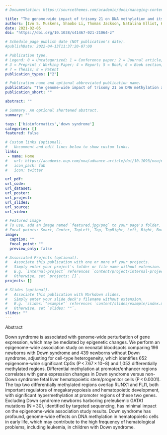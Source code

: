 ```yaml
---
# Documentation: https://sourcethemes.com/academic/docs/managing-content/

title: "The genome-wide impact of trisomy 21 on DNA methylation and its implications for hematopoiesis"
authors: [Ivo S. Muskens, Shaobo Li, Thomas Jackson, Natalina Elliot, Helen M. Hansen, Swe Swe Myint, Priyatama Pandey, Jeremy M. Schraw, Ritu Roy, Joaquin Anguiano, Katerina Goudevenou, Kimberly D. Siegmund, Philip J. Lupo, Marella F. T. R. de Bruijn, Kyle M. Walsh, Paresh Vyas, Xiaomei Ma, Anindita Roy, Irene Roberts, Joseph L. Wiemels, Adam J. de Smith]
date: 2021-02-05
doi: "https://doi.org/10.1038/s41467-021-21064-z"

# Schedule page publish date (NOT publication's date).
#publishDate: 2022-04-13T11:37:20-07:00

# Publication type.
# Legend: 0 = Uncategorized; 1 = Conference paper; 2 = Journal article;
# 3 = Preprint / Working Paper; 4 = Report; 5 = Book; 6 = Book section;
# 7 = Thesis; 8 = Patent
publication_types: ["2"]

# Publication name and optional abbreviated publication name.
publication: "The genome-wide impact of trisomy 21 on DNA methylation and its implications for hematopoiesis"
publication_short: ""

abstract: ""

# Summary. An optional shortened abstract.
summary: ""

tags: ['bioinformatics','down syndrome']
categories: []
featured: false

# Custom links (optional).
#   Uncomment and edit lines below to show custom links.
links:
 - name: Home
#   url: https://academic.oup.com/noa/advance-article/doi/10.1093/noajnl/vdac045/6568033
#   icon_pack: fab
#   icon: twitter

url_pdf:
url_code:
url_dataset:
url_poster:
url_project:
url_slides:
url_source:
url_video:

# Featured image
# To use, add an image named `featured.jpg/png` to your page's folder. 
# Focal points: Smart, Center, TopLeft, Top, TopRight, Left, Right, BottomLeft, Bottom, BottomRight.
image:
  caption: ""
  focal_point: ""
  preview_only: false

# Associated Projects (optional).
#   Associate this publication with one or more of your projects.
#   Simply enter your project's folder or file name without extension.
#   E.g. `internal-project` references `content/project/internal-project/index.md`.
#   Otherwise, set `projects: []`.
projects: []

# Slides (optional).
#   Associate this publication with Markdown slides.
#   Simply enter your slide deck's filename without extension.
#   E.g. `slides: "example"` references `content/slides/example/index.md`.
#   Otherwise, set `slides: ""`.
slides: ""
---
```


Abstract

Down syndrome is associated with genome-wide perturbation of gene expression, which may be mediated by epigenetic changes. We perform an epigenome-wide association study on neonatal bloodspots comparing 196 newborns with Down syndrome and 439 newborns without Down syndrome, adjusting for cell-type heterogeneity, which identifies 652 epigenome-wide significant CpGs (P < 7.67 × 10−8) and 1,052 differentially methylated regions. Differential methylation at promoter/enhancer regions correlates with gene expression changes in Down syndrome versus non-Down syndrome fetal liver hematopoietic stem/progenitor cells (P < 0.0001). The top two differentially methylated regions overlap RUNX1 and FLI1, both important regulators of megakaryopoiesis and hematopoietic development, with significant hypermethylation at promoter regions of these two genes. Excluding Down syndrome newborns harboring preleukemic GATA1 mutations (N = 30), identified by targeted sequencing, has minimal impact on the epigenome-wide association study results. Down syndrome has profound, genome-wide effects on DNA methylation in hematopoietic cells in early life, which may contribute to the high frequency of hematological problems, including leukemia, in children with Down syndrome.